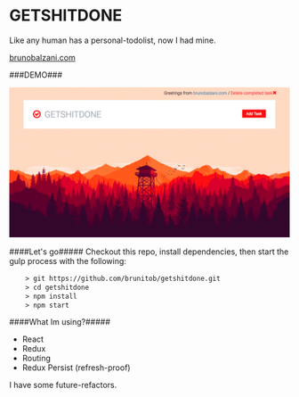 # GETSHITDONE

Like any human has a personal-todolist, now I had mine.

[brunobalzani.com](http://brunobalzani.com)

###DEMO###

<img src="img/demo.gif">

####Let's go#####
Checkout this repo, install dependencies, then start the gulp process with the following:

```
	> git https://github.com/brunitob/getshitdone.git
	> cd getshitdone
	> npm install
	> npm start
```

####What Im using?#####
- React
- Redux
- Routing
- Redux Persist (refresh-proof)

I have some future-refactors.


